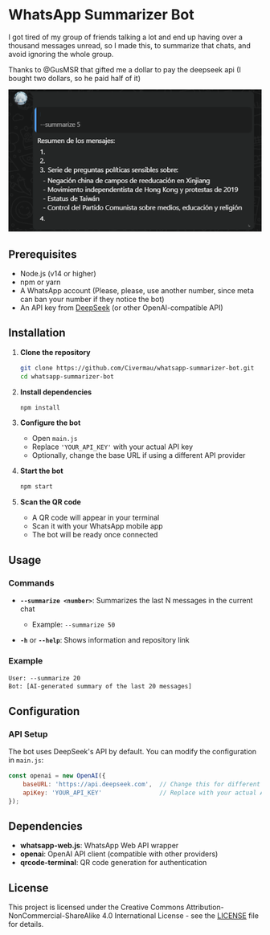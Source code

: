 # WhatsApp Summarizer Bot

I got tired of my group of friends talking a lot and end up having over a thousand messages unread, so I made this, to summarize that chats, and avoid ignoring the whole group.

Thanks to @GusMSR that gifted me a dollar to pay the deepseek api (I bought two dollars, so he paid half of it)
<div align="center">
  <img src="Cover.png">
</div>

## Prerequisites

- Node.js (v14 or higher)
- npm or yarn
- A WhatsApp account (Please, please, use another number, since meta can ban your number if they notice the bot)
- An API key from [DeepSeek](https://platform.deepseek.com/) (or other OpenAI-compatible API)

## Installation

1. **Clone the repository**
   ```bash
   git clone https://github.com/Civermau/whatsapp-summarizer-bot.git
   cd whatsapp-summarizer-bot
   ```

2. **Install dependencies**
   ```bash
   npm install
   ```

3. **Configure the bot**
   - Open `main.js`
   - Replace `'YOUR_API_KEY'` with your actual API key
   - Optionally, change the base URL if using a different API provider

4. **Start the bot**
   ```bash
   npm start
   ```

5. **Scan the QR code**
   - A QR code will appear in your terminal
   - Scan it with your WhatsApp mobile app
   - The bot will be ready once connected

## Usage

### Commands

- **`--summarize <number>`**: Summarizes the last N messages in the current chat
  - Example: `--summarize 50`

- **`-h`** or **`--help`**: Shows information and repository link

### Example

```
User: --summarize 20
Bot: [AI-generated summary of the last 20 messages]
```

## Configuration

### API Setup

The bot uses DeepSeek's API by default. You can modify the configuration in `main.js`:

```javascript
const openai = new OpenAI({
    baseURL: 'https://api.deepseek.com',  // Change this for different providers
    apiKey: 'YOUR_API_KEY'                // Replace with your actual API key
});
```

## Dependencies

- **whatsapp-web.js**: WhatsApp Web API wrapper
- **openai**: OpenAI API client (compatible with other providers)
- **qrcode-terminal**: QR code generation for authentication

## License

This project is licensed under the Creative Commons Attribution-NonCommercial-ShareAlike 4.0 International License - see the [LICENSE](LICENSE) file for details.
